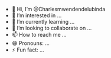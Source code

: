 - 👋 Hi, I’m @Charlesmwendendelubinda
- 👀 I’m interested in ...
- 🌱 I’m currently learning ...
- 💞️ I’m looking to collaborate on ...
- 📫 How to reach me ...
- 😄 Pronouns: ...
- ⚡ Fun fact: ...

<!---
Charlesmwendendelubinda/Charlesmwendendelubinda is a ✨ special ✨ repository because its `README.md` (this file) appears on your GitHub profile.
You can click the Preview link to take a look at your changes.
--->
